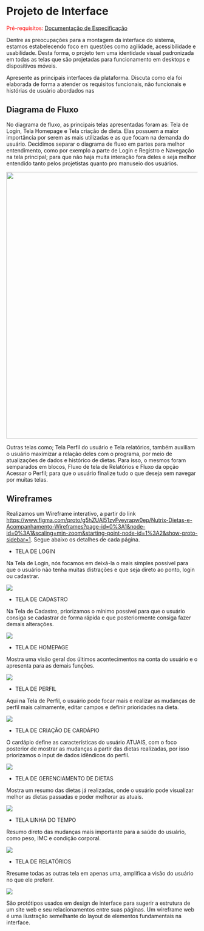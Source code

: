
# Projeto de Interface

<span style="color:red">Pré-requisitos: <a href="2-Especificação do Projeto.md"> Documentação de Especificação</a></span>

Dentre as preocupações para a montagem da interface do sistema, estamos estabelecendo foco em questões como agilidade, acessibilidade e usabilidade. Desta forma, o projeto tem uma identidade visual padronizada em todas as telas que são projetadas para funcionamento em desktops e dispositivos móveis.

 Apresente as principais interfaces da plataforma. Discuta como ela foi elaborada de forma a atender os requisitos funcionais, não funcionais e histórias de usuário abordados nas 

## Diagrama de Fluxo

No diagrama de fluxo, as principais telas apresentadas foram as: Tela de Login, Tela Homepage e Tela criação de dieta. Elas possuem a maior importância por serem as mais utilizadas e as que focam na demanda do usuário. Decidimos separar o diagrama de fluxo em partes para melhor entendimento, como por exemplo a parte de Login e Registro e Navegação na tela principal; para que não haja muita interação fora deles e seja melhor entendido tanto pelos projetistas quanto pro manuseio dos usuários.

<img src="https://github.com/ICEI-PUC-Minas-PMV-ADS/pmv-ads-2022-2-e2-proj-int-t4-nutrix/blob/50d50baccd5221d04b288067bddfee9eb1bce8fc/docs/img/Diagrama%20de%20Fluxo.jpg" width="1000" height="700" />

Outras telas como; Tela Perfil do usuário e Tela relatórios, também auxiliam o usuário maximizar a relação deles com o programa, por meio de atualizações de dados e histórico de dietas. Para isso, o mesmos foram semparados em blocos, Fluxo de tela de Relatórios e Fluxo da opção Acessar o Perfil; para que o usuário finalize tudo o que deseja sem navegar por muitas telas.

## Wireframes

Realizamos um Wireframe interativo, a partir do link https://www.figma.com/proto/g5hZUAl51zvFveyrapw0ep/Nutrix-Dietas-e-Acompanhamento-Wireframes?page-id=0%3A1&node-id=0%3A1&scaling=min-zoom&starting-point-node-id=1%3A2&show-proto-sidebar=1. Segue abaixo os detalhes de cada página.

 - TELA DE LOGIN

Na Tela de Login, nós focamos em deixá-la o mais simples possível para que o usuário não tenha muitas distrações e que seja direto ao ponto, login ou cadastrar.

<img src="https://github.com/ICEI-PUC-Minas-PMV-ADS/pmv-ads-2022-2-e2-proj-int-t4-nutrix/blob/43c4cdd136ebbcce7a7ad9953c53b5900ee50a20/docs/img/Login.jpg"/>

 - TELA DE CADASTRO

Na Tela de Cadastro, priorizamos o mínimo possível para que o usuário consiga se cadastrar de forma rápida e que posteriormente consiga fazer demais alterações.

<img src="https://github.com/ICEI-PUC-Minas-PMV-ADS/pmv-ads-2022-2-e2-proj-int-t4-nutrix/blob/43c4cdd136ebbcce7a7ad9953c53b5900ee50a20/docs/img/Cadastro.jpg"/>

 - TELA DE HOMEPAGE

Mostra uma visão geral dos últimos acontecimentos na conta do usuário e o apresenta para as demais funções.

<img src="https://github.com/ICEI-PUC-Minas-PMV-ADS/pmv-ads-2022-2-e2-proj-int-t4-nutrix/blob/8ea1d10d46ed4a6a0f652c23160c611b86210d36/docs/img/Homepage.jpg"/>

 - TELA DE PERFIL

Aqui na Tela de Perfil, o usuário pode focar mais e realizar as mudanças de perfil mais calmamente, editar campos e definir prioridades na dieta.

<img src="https://github.com/ICEI-PUC-Minas-PMV-ADS/pmv-ads-2022-2-e2-proj-int-t4-nutrix/blob/8ea1d10d46ed4a6a0f652c23160c611b86210d36/docs/img/Editar%20Perfil.jpg"/>

 - TELA DE CRIAÇÃO DE CARDÁPIO

O cardápio define as características do usuário ATUAIS, com o foco posterior de mostrar as mudanças a partir das dietas realizadas, por isso priorizamos o input de dados idêndicos do perfil.

<img src="https://github.com/ICEI-PUC-Minas-PMV-ADS/pmv-ads-2022-2-e2-proj-int-t4-nutrix/blob/8ea1d10d46ed4a6a0f652c23160c611b86210d36/docs/img/Cria%C3%A7%C3%A3o%20de%20Card%C3%A1pio.jpg"/>

 - TELA DE GERENCIAMENTO DE DIETAS

Mostra um resumo das dietas já realizadas, onde o usuário pode visualizar melhor as dietas passadas e poder melhorar as atuais.

<img src="https://github.com/ICEI-PUC-Minas-PMV-ADS/pmv-ads-2022-2-e2-proj-int-t4-nutrix/blob/8ea1d10d46ed4a6a0f652c23160c611b86210d36/docs/img/Gerenciamento%20de%20Dietas.jpg"/>

 - TELA LINHA DO TEMPO

Resumo direto das mudanças mais importante para a saúde do usuário, como peso, IMC e condição corporal.

<img src="https://github.com/ICEI-PUC-Minas-PMV-ADS/pmv-ads-2022-2-e2-proj-int-t4-nutrix/blob/8ea1d10d46ed4a6a0f652c23160c611b86210d36/docs/img/Linha%20do%20Tempo.jpg"/>

 - TELA DE RELATÓRIOS

Rresume todas as outras tela em apenas uma, amplifica a visão do usuário no que ele preferir.

<img src="https://github.com/ICEI-PUC-Minas-PMV-ADS/pmv-ads-2022-2-e2-proj-int-t4-nutrix/blob/8ea1d10d46ed4a6a0f652c23160c611b86210d36/docs/img/Relat%C3%B3rios.jpg"/>

São protótipos usados em design de interface para sugerir a estrutura de um site web e seu relacionamentos entre suas páginas. Um wireframe web é uma ilustração semelhante do layout de elementos fundamentais na interface.

